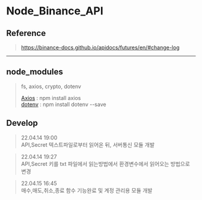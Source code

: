 # Node_Binance_API

## Reference

> https://binance-docs.github.io/apidocs/futures/en/#change-log
*** 
## node_modules

> fs, axios, crypto, dotenv
> 
> [Axios](https://github.com/axios/axios) : npm install axios   
> [dotenv](https://github.com/motdotla/dotenv) : npm install dotenv --save

## Develop 

>22.04.14 19:00   
> API,Secret 텍스트파일로부터 읽어온 뒤, 서버통신 모듈 개발

>22.04.14 19:27   
> API,Secret 키를 txt 파일에서 읽는방법에서 환경변수에서 읽어오는 방법으로 변경

>22.04.15 16:45   
> 매수,매도,취소,종료 함수 기능완료 및 계정 관리용 모듈 개발
